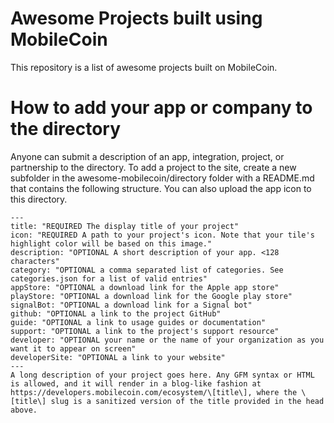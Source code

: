 # Awesome Projects built using MobileCoin
This repository is a list of awesome projects built on MobileCoin. 

# How to add your app or company to the directory

Anyone can submit a description of an app, integration, project, or partnership to the directory. To add a project to the site, create a new subfolder in the awesome-mobilecoin/directory folder with a README.md that contains the following structure. You can also upload the app icon to this directory.

```
---
title: "REQUIRED The display title of your project"
icon: "REQUIRED A path to your project's icon. Note that your tile's highlight color will be based on this image."
description: "OPTIONAL A short description of your app. <128 characters"
category: "OPTIONAL a comma separated list of categories. See categories.json for a list of valid entries"
appStore: "OPTIONAL a download link for the Apple app store"
playStore: "OPTIONAL a download link for the Google play store"
signalBot: "OPTIONAL a download link for a Signal bot"
github: "OPTIONAL a link to the project GitHub"
guide: "OPTIONAL a link to usage guides or documentation"
support: "OPTIONAL a link to the project's support resource"
developer: "OPTIONAL your name or the name of your organization as you want it to appear on screen"
developerSite: "OPTIONAL a link to your website"
---
A long description of your project goes here. Any GFM syntax or HTML is allowed, and it will render in a blog-like fashion at https://developers.mobilecoin.com/ecosystem/\[title\], where the \[title\] slug is a sanitized version of the title provided in the head above.
```

